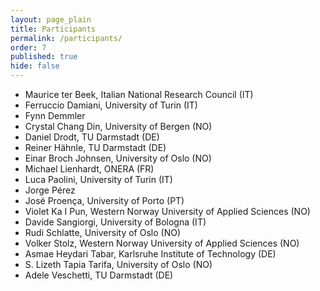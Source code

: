 ```yaml
---
layout: page_plain
title: Participants
permalink: /participants/
order: 7
published: true
hide: false
---
```


  - Maurice ter Beek, Italian National Research Council (IT)
  - Ferruccio Damiani, University of Turin (IT)
  - Fynn Demmler
  - Crystal Chang Din, University of Bergen (NO)
  - Daniel Drodt, TU Darmstadt (DE)
  - Reiner Hähnle, TU Darmstadt (DE)
  - Einar Broch Johnsen, University of Oslo (NO)
  - Michael Lienhardt, ONERA (FR)
  - Luca Paolini, University of Turin (IT)
  - Jorge Pérez
  - José Proença, University of Porto (PT)
  - Violet Ka I Pun, Western Norway University of Applied Sciences (NO)
  - Davide Sangiorgi, University of Bologna (IT)
  - Rudi Schlatte, University of Oslo (NO)
  - Volker Stolz, Western Norway University of Applied Sciences (NO)
  - Asmae Heydari Tabar, Karlsruhe Institute of Technology (DE)
  - S. Lizeth Tapia Tarifa, University of Oslo (NO)
  - Adele Veschetti, TU Darmstadt (DE)

<!-- 
## Participants who are considering going
{: .secondHSp}

- Paola Giannini, University of Eastern Piedmont (IT)

 -->


